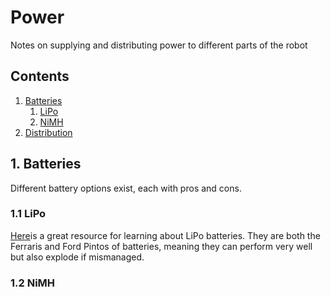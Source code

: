 # Power

Notes on supplying and distributing power to different parts of the robot

## Contents
1. [Batteries](#1-batteries)
    1. [LiPo](#11-lipo)
    2. [NiMH](#12-nimh)
2. [Distribution](#2-distribution)

## 1. Batteries
Different battery options exist, each with pros and cons.

### 1.1 LiPo
[Here](http://www.instructables.com/id/Lithium-Polymer-Etiquette/)is a great resource for learning about LiPo batteries. They are both the Ferraris and Ford Pintos of batteries, meaning they can perform very well but also explode if mismanaged.

### 1.2 NiMH
